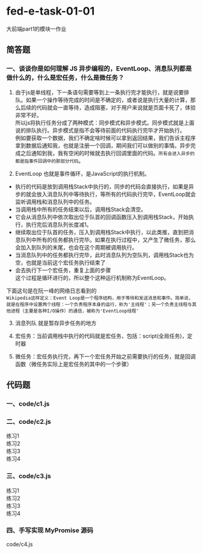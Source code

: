 # fed-e-task-01-01
大前端part1的模块一作业

## 简答题
### 一、谈谈你是如何理解 JS 异步编程的，EventLoop、消息队列都是做什么的，什么是宏任务，什么是微任务？

1. 由于js是单线程，下一条语句需要等到上一条执行完才能执行，就是说要排队。如果一个操作等待完成的时间是不确定的，或者说是执行大量的计算，那么后续的代码就会一直等待，造成阻塞，对于用户来说就是页面卡死了，体验非常不好。  
所以js将执行任务分成了两种模式：同步模式和异步模式。同步模式就是上面说的排队执行。异步模式是指不会等待前面的代码执行完毕才开始执行。  
例如要获取一个数据，我们不确定啥时候可以拿到返回结果，我们告诉主程序拿到数据后通知我，也就是注册一个回调，期间我们可以做别的事情。异步完成之后通知到我，我有空闲的时候就去执行回调里面的代码。`所有会进入异步的都是指事件回调中的那部分代码`。

2. EventLoop 也就是事件循环，是JavaScript的执行机制。  
* 执行的代码是放到调用栈Stack中执行的，同步的代码会直接执行，如果是异步的就会放入消息队列中等待执行，等所有的代码执行完毕，EventLoop就会监听调用栈和消息队列中的任务。
* 当调用栈中所有的任务结束以后，调用栈Stack会清空。
* 它会从消息队列中依次取出位于队首的回调函数压入到调用栈Stack，开始执行，执行完后消息队列长度减1。
* 继续取出位于队首的任务，压入到调用栈Stack中执行，以此类推，直到把消息队列中所有的任务都执行完毕。如果在执行过程中，又产生了微任务，那么会加入到队列的末尾，也会在这个周期被调用执行。
* 当消息队列中的任务都执行完毕，此时消息队列为空队列，调用栈Stack也为空，也就是当前这个宏任务执行结束了
* 会去执行下一个宏任务，重复上面的步骤  
这个过程是循环进行的，所以整个这种运行机制称为EventLoop。

下面这句是在阮一峰的网络日志看到的  
`Wikipedia这样定义：Event Loop是一个程序结构，用于等待和发送消息和事件。简单说，就是在程序中设置两个线程：一个负责程序本身的运行，称为'主线程'；另一个负责主线程与其他进程（主要是各种I/O操作）的通信，被称为'EventLoop线程'`

3. 消息列队 就是暂存异步任务的地方

4. 宏任务：当前调用栈中执行的代码就是宏任务，包括：script(全局任务)，定时器

5. 微任务：宏任务执行完，再下一个宏任务开始之前需要执行的任务，就是回调函数（微任务实际上是宏任务的其中的一个步骤）



## 代码题
### 一、code/c1.js

### 二、code/c2.js
练习1  
练习2  
练习3  
练习4  

### 三、code/c3.js
练习1  
练习2  
练习3  
练习4  

### 四、手写实现 MyPromise 源码
code/c4.js
